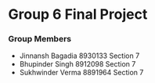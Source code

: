 # Group 6 Final Project

### Group Members

- Jinnansh Bagadia 8930133 Section 7
- Bhupinder Singh 8912098 Section 7
- Sukhwinder Verma 8891964 Section 7
